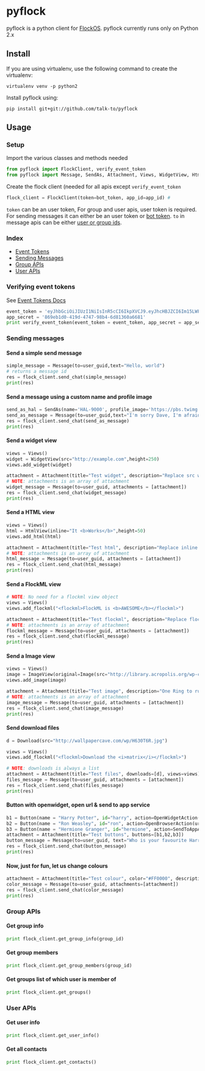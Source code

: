 # pyflock
pyflock is a python client for [FlockOS](https://docs.flock.co/). pyflock currently runs only on Python 2.x

## Install
If you are using virtualenv, use the following command to create the virtualenv:

```
virtualenv venv -p python2
```

Install pyflock using:

```
pip install git+git://github.com/talk-to/pyflock
```

## Usage

### Setup

Import the various classes and methods needed

```python
from pyflock import FlockClient, verify_event_token
from pyflock import Message, SendAs, Attachment, Views, WidgetView, HtmlView, ImageView, Image, Download, Button, OpenWidgetAction, OpenBrowserAction, SendToAppAction
```
Create the flock client (needed for all apis except `verify_event_token`

```python
flock_client = FlockClient(token=bot_token, app_id=app_id) # 

```
`token` can be an user token, For group and user apis, user token is required. For sending messages it can either be an user token or [bot token](https://docs.flock.co/display/flockos/Bots). `to` in message apis can be either [user or group ids](https://docs.flock.co/display/flockos/Identifiers).

### Index

  - [Event Tokens](#verifying-event-index)
  - [Sending Messages](#sending-messages)
  - [Group APIs](#group-apis)
  - [User APIs](#user-apis)

### Verifying event tokens
See [Event Tokens Docs](https://docs.flock.co/display/flockos/Event+Tokens)
```python
event_token = 'eyJhbGciOiJIUzI1NiIsInR5cCI6IkpXVCJ9.eyJhcHBJZCI6Im15LWFwcCIsInVzZXJJZCI6InU6M2QwMDQzMDItYTk3ZC00MDE2LTkxYjQtNmMyMjFiYjQ3ODFkIiwiZXhwIjoyMDAwMDAwMDAwLCJpYXQiOjE0Njk1NDE1NzIsImp0aSI6IjU2OGVhZGY4LTc3ZmMtNDEwOC05MWRhLWQ5NGRhNDZkNzA5YiJ9.-_lhKHsGE_s9a4apLYPgLVWW2UZtD4_-B8yxKtAmmqg'
app_secret = '869eb1d0-419d-4747-98b4-6d81360a6681'
print verify_event_token(event_token = event_token, app_secret = app_secret)
```

### Sending messages

#### Send a simple send message
```python
simple_message = Message(to=user_guid,text="Hello, world")
# returns a message id
res = flock_client.send_chat(simple_message)
print(res)
```

#### Send a message using a custom name and profile image
```python
send_as_hal = SendAs(name='HAL-9000', profile_image='https://pbs.twimg.com/profile_images/1788506913/HAL-MC2_400x400.png')
send_as_message = Message(to=user_guid,text="I'm sorry Dave, I'm afraid I can't do that",send_as=send_as_hal)
res = flock_client.send_chat(send_as_message)
print(res)
```

#### Send a widget view
```python
views = Views()
widget = WidgetView(src="http://example.com",height=250)
views.add_widget(widget)

attachment = Attachment(title="Test widget", description="Replace src with your own page", views=views)
# NOTE: attachments is an array of attachment
widget_message = Message(to=user_guid, attachments = [attachment])
res = flock_client.send_chat(widget_message)
print(res)
```

#### Send a HTML view
```python
views = Views()
html = HtmlView(inline="It <b>Works</b>",height=50)
views.add_html(html)

attachment = Attachment(title="Test html", description="Replace inline with your own html", views=views)
# NOTE: attachments is an array of attachment
html_message = Message(to=user_guid, attachments = [attachment])
res = flock_client.send_chat(html_message)
print(res)
```

#### Send a FlockML view
```python
# NOTE: No need for a flockml view object
views = Views()
views.add_flockml("<flockml>FlockML is <b>AWESOME</b></flockml>")

attachment = Attachment(title="Test flockml", description="Replace flockml with your own flockml", views=views)
# NOTE: attachments is an array of attachment
flockml_message = Message(to=user_guid, attachments = [attachment])
res = flock_client.send_chat(flockml_message)
print(res)
```

#### Send a Image view
```python
views = Views()
image = ImageView(original=Image(src="http://library.acropolis.org/wp-content/uploads/2014/11/One_ring.png", width=400, height=400),filename="onering.png")
views.add_image(image)

attachment = Attachment(title="Test image", description="One Ring to rule them all, One Ring to find them, One Ring to bring them all and in the darkness bind them", views=views)
# NOTE: attachments is an array of attachment
image_message = Message(to=user_guid, attachments = [attachment])
res = flock_client.send_chat(image_message)
print(res)
```

#### Send download files
```python
d = Download(src="http://wallpapercave.com/wp/H630T6R.jpg")

views = Views()
views.add_flockml("<flockml>Download the <i>matrix</i></flockml>")

# NOTE: downloads is always a list
attachment = Attachment(title="Test files", downloads=[d], views=views)
files_message = Message(to=user_guid, attachments = [attachment])
res = flock_client.send_chat(files_message)
print(res)
```

#### Button with openwidget, open url & send to app service
```python
b1 = Button(name = "Harry Potter", id="harry", action=OpenWidgetAction(url="https://goo.gl/aygRGf", desktop_type="sidebar"))
b2 = Button(name = "Ron Weasley", id="ron", action=OpenBrowserAction(url="https://goo.gl/gDpMVn", send_context=True))
b3 = Button(name = "Hermione Granger", id="hermione", action=SendToAppAction())
attachment = Attachment(title="Test buttons", buttons=[b1,b2,b3])
button_message = Message(to=user_guid, text="Who is your favourite Harry Potter character?", attachments = [attachment])
res = flock_client.send_chat(button_message)
print(res)
```

#### Now, just for fun, let us change colours
```python
attachment = Attachment(title="Test colour", color="#FF0000", description="It is red!")
color_message = Message(to=user_guid, attachments=[attachment])
res = flock_client.send_chat(color_message)
print(res)
```

### Group APIs

#### Get group info
```python
print flock_client.get_group_info(group_id)
```

#### Get group members
```python
print flock_client.get_group_members(group_id)
```

#### Get groups list of which user is member of 
```python
print flock_client.get_groups()
```

### User APIs

#### Get user info
```python
print flock_client.get_user_info()
```

#### Get all contacts
```python
print flock_client.get_contacts()
```


